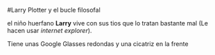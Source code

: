 #Larry Plotter y el bucle filosofal 

el niño huerfano **Larry** vive con sus tios que lo tratan bastante mal 
(Le hacen usar *internet explorer*).

Tiene unas Google Glasses redondas y una cicatriz en la frente 
